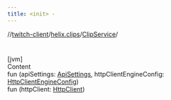 ```yaml
---
title: <init> -
---
```

//[twitch-client](../../index.md)/[helix.clips](../index.md)/[ClipService](index.md)/[<init>](-init-.md)



# <init>  
[jvm]  
Content  
fun [<init>](-init-.md)(apiSettings: [ApiSettings](../../helix.http.credentials/-api-settings/index.md), httpClientEngineConfig: [HttpClientEngineConfig]())  
fun [<init>](-init-.md)(httpClient: [HttpClient]())  



